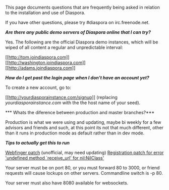 This page documents questions that are frequently being asked in relation to the installation and use of Diaspora.

If you have other questions, please try #diaspora on irc.freenode.net.

***Are there any public demo servers of Diaspora online that I can try?***

Yes. The following are the official Diaspora demo instances, which will be wiped of all content a regular and unpredictable interval:

[[http://tom.joindiaspora.com]]<br>
[[http://washington.joindiaspora.com]]<br>
[[http://adams.joindiaspora.com]]<br>

***How do I get past the login page when I don't have an account yet?***

To create a new account, go to:

[[http://yourdiasporainstance.com/signup]] (replacing *yourdiasporainstance.com* with the the host name of your seed).

*** Whats the diference between production and master branches?***

Production is what we were using and updating, maybe bi weekly for a few advisors and friends and such, at this point its not that much different, other than it runs in production mode as default rather than in dev mode.

***Tips to actually get this to run***

[Webfinger patch](http://github.com/diaspora/diaspora/issues/issue/83/#issue/83/comment/411202) (unofficial, may need updating)
[Registration patch for error 'undefined method `receive_url' for nil:NilClass'](http://github.com/diaspora/diaspora/issuesearch?state=open&q=url#issue/14/comment/411064)

Your server must be on port 80, or you must forward 80 to 3000, or friend requests will cause lockups on other servers.  Commandline switch is -p 80.

Your server must also have 8080 available for websockets.


